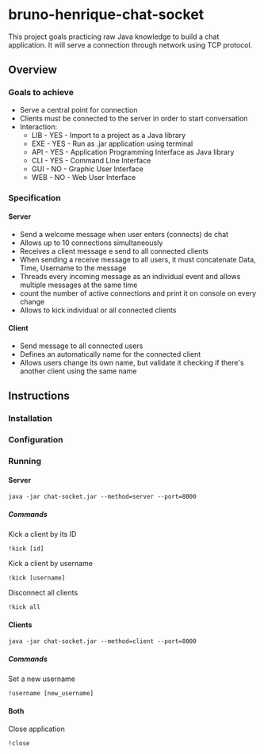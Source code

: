 # bruno-henrique-chat-socket
This project goals practicing raw Java knowledge to build a 
chat application. It will serve a connection through network 
using TCP protocol.

## Overview

### Goals to achieve
* Serve a central point for connection
* Clients must be connected to the server in order to start conversation
* Interaction:
    * LIB - YES - Import to a project as a Java library
    * EXE - YES - Run as .jar application using terminal
    * API - YES - Application Programming Interface as Java library
    * CLI - YES - Command Line Interface
    * GUI - NO  - Graphic User Interface
    * WEB - NO  - Web User Interface

### Specification
#### Server
* Send a welcome message when user enters (connects) de chat
* Allows up to 10 connections simultaneously
* Receives a client message e send to all connected clients
* When sending a receive message to all users, it must concatenate
Data, Time, Username to the message
* Threads every incoming message as an individual event and allows
 multiple messages at the same time
* count the number of active connections and print it on console
on every change
* Allows to kick individual or all connected clients

#### Client
* Send message to all connected users
* Defines an automatically name for the connected client
* Allows users change its own name, but validate it checking 
if there's another client using the same name

## Instructions

### Installation

### Configuration

### Running
#### Server
```
java -jar chat-socket.jar --method=server --port=8000
```

##### Commands
Kick a client by its ID
```
!kick [id]
```

Kick a client by username
```
!kick [username]
```

Disconnect all clients
```
!kick all
```

#### Clients
```
java -jar chat-socket.jar --method=client --port=8000
```

##### Commands
Set a new username
```
!username [new_username]
```

#### Both
Close application
```
!close
```
